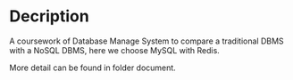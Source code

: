 # Decription

A coursework of Database Manage System to compare a traditional DBMS with a NoSQL DBMS, here we choose MySQL with Redis.

More detail can be found in folder document.
